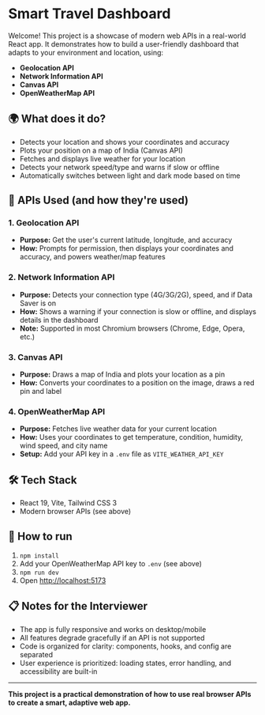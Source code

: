 # Smart Travel Dashboard

Welcome! This project is a showcase of modern web APIs in a real-world React app. It demonstrates how to build a user-friendly dashboard that adapts to your environment and location, using:

- **Geolocation API**
- **Network Information API**
- **Canvas API**
- **OpenWeatherMap API**

## 🌍 What does it do?
- Detects your location and shows your coordinates and accuracy
- Plots your position on a map of India (Canvas API)
- Fetches and displays live weather for your location
- Detects your network speed/type and warns if slow or offline
- Automatically switches between light and dark mode based on time

## 🔎 APIs Used (and how they're used)

### 1. Geolocation API
- **Purpose:** Get the user's current latitude, longitude, and accuracy
- **How:** Prompts for permission, then displays your coordinates and accuracy, and powers weather/map features

### 2. Network Information API
- **Purpose:** Detects your connection type (4G/3G/2G), speed, and if Data Saver is on
- **How:** Shows a warning if your connection is slow or offline, and displays details in the dashboard
- **Note:** Supported in most Chromium browsers (Chrome, Edge, Opera, etc.)

### 3. Canvas API
- **Purpose:** Draws a map of India and plots your location as a pin
- **How:** Converts your coordinates to a position on the image, draws a red pin and label

### 4. OpenWeatherMap API
- **Purpose:** Fetches live weather data for your current location
- **How:** Uses your coordinates to get temperature, condition, humidity, wind speed, and city name
- **Setup:** Add your API key in a `.env` file as `VITE_WEATHER_API_KEY`

## 🛠️ Tech Stack
- React 19, Vite, Tailwind CSS 3
- Modern browser APIs (see above)

## 🚦 How to run
1. `npm install`
2. Add your OpenWeatherMap API key to `.env` (see above)
3. `npm run dev`
4. Open [http://localhost:5173](http://localhost:5173)

## 📋 Notes for the Interviewer
- The app is fully responsive and works on desktop/mobile
- All features degrade gracefully if an API is not supported
- Code is organized for clarity: components, hooks, and config are separated
- User experience is prioritized: loading states, error handling, and accessibility are built-in

---
**This project is a practical demonstration of how to use real browser APIs to create a smart, adaptive web app.**
